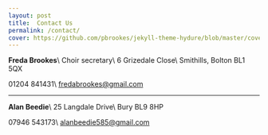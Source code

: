 ```yaml
---
layout: post
title:  Contact Us
permalink: /contact/
cover: https://github.com/pbrookes/jekyll-theme-hydure/blob/master/cover.jpg?raw=true
---
```

**Freda Brookes**\\
Choir secretary\\
6 Grizedale Close\\
Smithills, Bolton BL1 5QX

<i class="fas fa-phone"></i> 01204 841431\\
<i class="fas fa-envelope"></i> [fredabrookes@gmail.com](mailto:fredabrookes@gmail.com)

<hr>

**Alan Beedie**\\
25 Langdale Drive\\
Bury BL9 8HP

<i class="fas fa-phone"></i>  07946 543173\\
<i class="fas fa-envelope"></i> [alanbeedie585@gmail.com](mailto:alanbeedie585@gmail.com)
